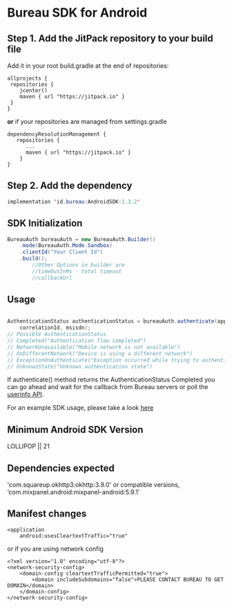Bureau SDK for Android
==========================================

## Step 1. Add the JitPack repository to your build file
Add it in your root build.gradle at the end of repositories:

```Gradle
allprojects {
 repositories {
    jcenter()
    maven { url "https://jitpack.io" }
 }
}
```
**or**
if your repositories are managed from settings.gradle

```Gradle
dependencyResolutionManagement {
   repositories {
      ...
      maven { url "https://jitpack.io" }
    }
}
```

## Step 2. Add the dependency


```Java
implementation 'id.bureau:AndroidSDK:1.3.2'
```

## SDK Initialization

```Java
BureauAuth bureauAuth = new BureauAuth.Builder()
    .mode(BureauAuth.Mode.Sandbox)
    .clientId("Your Client Id")
    .build();
        //Other Options in builder are
        //timeOutInMs - total timeout
        //callbackUrl
```

## Usage

```Java

AuthenticationStatus authenticationStatus = bureauAuth.authenticate(applicationContext,
    correlationId, msisdn);
// Possible AuthenticationStatus
// Completed("Authentication flow completed")
// NetworkUnavailable("Mobile network is not available")
// OnDifferentNetwork("Device is using a different network")
// ExceptionOnAuthenticate("Exception occurred while trying to authenticate")
// UnknownState("Unknown authentication state")
```
If authenticate() method returns the AuthenticationStatus Completed you can go ahead and wait for the callback from Bureau servers or poll the [userinfo API](https://docs.bureau.id/openapi/pin-point/tag/PinPoint/paths/~1userinfo/get/).

For an example SDK usage, please take a look [here](https://github.com/Bureau-Inc/AndroidSDK/blob/master/app/src/main/java/id/bureau/service/BureauService.java)

## Minimum Android SDK Version

LOLLIPOP || 21

## Dependencies expected

'com.squareup.okhttp3:okhttp:3.9.0' or compatible versions,
‘com.mixpanel.android:mixpanel-android:5.9.1’ 

## Manifest changes

```
<application
    android:usesCleartextTraffic="true"
```

or if you are using network config

```
<?xml version="1.0" encoding="utf-8"?>
<network-security-config>
    <domain-config cleartextTrafficPermitted="true">
        <domain includeSubdomains="false">PLEASE CONTACT BUREAU TO GET DOMAIN</domain>
    </domain-config>
</network-security-config>
```
